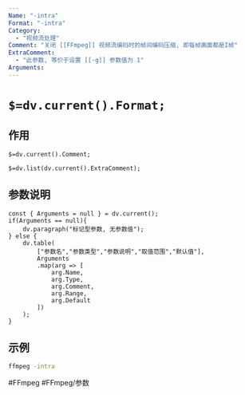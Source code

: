 ```yaml
---
Name: "-intra"
Format: "-intra"
Category:
  - "视频流处理"
Comment: "关闭 [[FFmpeg]] 视频流编码时的帧间编码压缩, 即每帧画面都是I帧"
ExtraComment:
  - "此参数, 等价于设置 [[-g]] 参数值为 1"
Arguments:
---
```


# `$=dv.current().Format;`

## 作用
`$=dv.current().Comment;`

`$=dv.list(dv.current().ExtraComment);`

## 参数说明
```dataviewjs
const { Arguments = null } = dv.current();
if(Arguments == null){
	dv.paragraph("标记型参数, 无参数值");
} else {
	dv.table(
		["参数名","参数类型","参数说明","取值范围","默认值"],
		Arguments
		.map(arg => [
			arg.Name,
			arg.Type,
			arg.Comment,
			arg.Range,
			arg.Default
		])
	);
}

```

## 示例
```bash
ffmpeg -intra
```

#FFmpeg #FFmpeg/参数